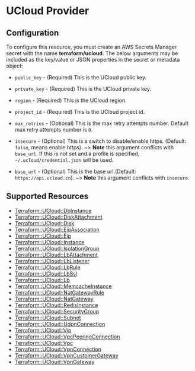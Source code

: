 # UCloud Provider

## Configuration

To configure this resource, you must create an AWS Secrets Manager secret with the name **terraform/ucloud**. The below arguments may be included as the key/value or JSON properties in the secret or metadata object:

* `public_key` - (Required) This is the UCloud public key.

* `private_key` - (Required) This is the UCloud private key.

* `region` - (Required) This is the UCloud region.

* `project_id` - (Required) This is the UCloud project id.

* `max_retries` - (Optional) This is the max retry attempts number. Default max retry attempts number is `0`.

* `insecure` - (Optional) This is a switch to disable/enable https.  (Default: `false`, means enable https). 
 ~> **Note** this argument conflicts with `base_url`. If this is not set and a profile is specified, `~/.ucloud/credential.json` will be used.

* `base_url` - (Optional) This is the base url.(Default: `https://api.ucloud.cn`).
 ~> **Note** this argument conflicts with `insecure`.


## Supported Resources

* [Terraform::UCloud::DbInstance](../resources/ucloud/Terraform-UCloud-DbInstance/docs/README.md)
* [Terraform::UCloud::DiskAttachment](../resources/ucloud/Terraform-UCloud-DiskAttachment/docs/README.md)
* [Terraform::UCloud::Disk](../resources/ucloud/Terraform-UCloud-Disk/docs/README.md)
* [Terraform::UCloud::EipAssociation](../resources/ucloud/Terraform-UCloud-EipAssociation/docs/README.md)
* [Terraform::UCloud::Eip](../resources/ucloud/Terraform-UCloud-Eip/docs/README.md)
* [Terraform::UCloud::Instance](../resources/ucloud/Terraform-UCloud-Instance/docs/README.md)
* [Terraform::UCloud::IsolationGroup](../resources/ucloud/Terraform-UCloud-IsolationGroup/docs/README.md)
* [Terraform::UCloud::LbAttachment](../resources/ucloud/Terraform-UCloud-LbAttachment/docs/README.md)
* [Terraform::UCloud::LbListener](../resources/ucloud/Terraform-UCloud-LbListener/docs/README.md)
* [Terraform::UCloud::LbRule](../resources/ucloud/Terraform-UCloud-LbRule/docs/README.md)
* [Terraform::UCloud::LbSsl](../resources/ucloud/Terraform-UCloud-LbSsl/docs/README.md)
* [Terraform::UCloud::Lb](../resources/ucloud/Terraform-UCloud-Lb/docs/README.md)
* [Terraform::UCloud::MemcacheInstance](../resources/ucloud/Terraform-UCloud-MemcacheInstance/docs/README.md)
* [Terraform::UCloud::NatGatewayRule](../resources/ucloud/Terraform-UCloud-NatGatewayRule/docs/README.md)
* [Terraform::UCloud::NatGateway](../resources/ucloud/Terraform-UCloud-NatGateway/docs/README.md)
* [Terraform::UCloud::RedisInstance](../resources/ucloud/Terraform-UCloud-RedisInstance/docs/README.md)
* [Terraform::UCloud::SecurityGroup](../resources/ucloud/Terraform-UCloud-SecurityGroup/docs/README.md)
* [Terraform::UCloud::Subnet](../resources/ucloud/Terraform-UCloud-Subnet/docs/README.md)
* [Terraform::UCloud::UdpnConnection](../resources/ucloud/Terraform-UCloud-UdpnConnection/docs/README.md)
* [Terraform::UCloud::Vip](../resources/ucloud/Terraform-UCloud-Vip/docs/README.md)
* [Terraform::UCloud::VpcPeeringConnection](../resources/ucloud/Terraform-UCloud-VpcPeeringConnection/docs/README.md)
* [Terraform::UCloud::Vpc](../resources/ucloud/Terraform-UCloud-Vpc/docs/README.md)
* [Terraform::UCloud::VpnConnection](../resources/ucloud/Terraform-UCloud-VpnConnection/docs/README.md)
* [Terraform::UCloud::VpnCustomerGateway](../resources/ucloud/Terraform-UCloud-VpnCustomerGateway/docs/README.md)
* [Terraform::UCloud::VpnGateway](../resources/ucloud/Terraform-UCloud-VpnGateway/docs/README.md)